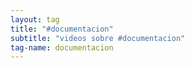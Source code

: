 ```yaml
---
layout: tag
title: "#documentacion"
subtitle: "videos sobre #documentacion"
tag-name: documentacion
---
```

